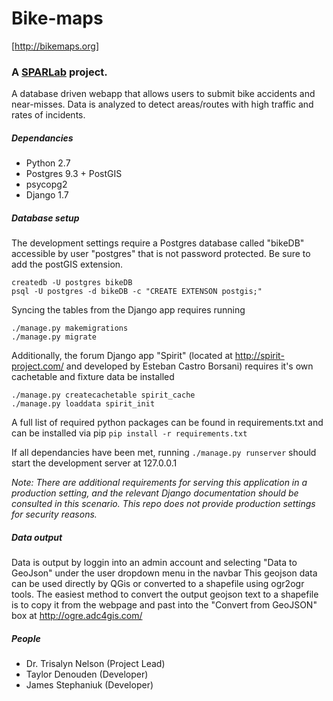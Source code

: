 Bike-maps
=========
[http://bikemaps.org]

### A [SPARLab](http://www.geog.uvic.ca/spar/) project. 
A database driven webapp that allows users to submit bike accidents and near-misses. Data is analyzed to detect areas/routes with high traffic and rates of incidents. 

##### Dependancies
  + Python 2.7
  + Postgres 9.3 + PostGIS
  + psycopg2
  + Django 1.7

##### Database setup
The development settings require a Postgres database called "bikeDB" accessible by user "postgres" that is not password protected. Be sure to add the postGIS extension.
```
createdb -U postgres bikeDB
psql -U postgres -d bikeDB -c "CREATE EXTENSON postgis;"
```

Syncing the tables from the Django app requires running
```
./manage.py makemigrations
./manage.py migrate
```

Additionally, the forum Django app "Spirit" (located at http://spirit-project.com/ and developed by Esteban Castro Borsani) requires it's own cachetable and fixture data be installed
```
./manage.py createcachetable spirit_cache
./manage.py loaddata spirit_init
```

A full list of required python packages can be found in requirements.txt and can be installed via pip 
    `pip install -r requirements.txt`

If all dependancies have been met, running `./manage.py runserver` should start the development server at 127.0.0.1

_Note: There are additional requirements for serving this application in a production setting, and the relevant Django documentation should be consulted in this scenario. This repo does not provide production settings for security reasons._


##### Data output
  Data is output by loggin into an admin account and selecting "Data to GeoJson" under the user dropdown menu in the navbar
  This geojson data can be used directly by QGis or converted to a shapefile using ogr2ogr tools.
  The easiest method to convert the output geojson text to a shapefile is to copy it from the webpage and
    past into the "Convert from GeoJSON" box at http://ogre.adc4gis.com/


##### People
  + Dr. Trisalyn Nelson (Project Lead)
  + Taylor Denouden (Developer)
  + James Stephaniuk (Developer)